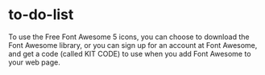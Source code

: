 # to-do-list

To use the Free Font Awesome 5 icons, you can choose to download the Font Awesome library, or you can sign up for an account at Font Awesome, and get a code (called KIT CODE) to use when you add Font Awesome to your web page.

<script src="https://kit.fontawesome.com/yourcode.js" crossorigin="anonymous"></script>
